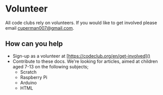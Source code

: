 # Volunteer

All code clubs rely on volunteers. If you would like to get involved please email cuperman007@gmail.com.

## How can you help

- Sign-up as a volunteer at [https://codeclub.org/en/get-involved]()
- Contribute to these docs. We're looking for articles, aimed at children aged 7-13 on the following subjects;
    - Scratch
    - Raspberry Pi
    - Arduino
    - HTML
